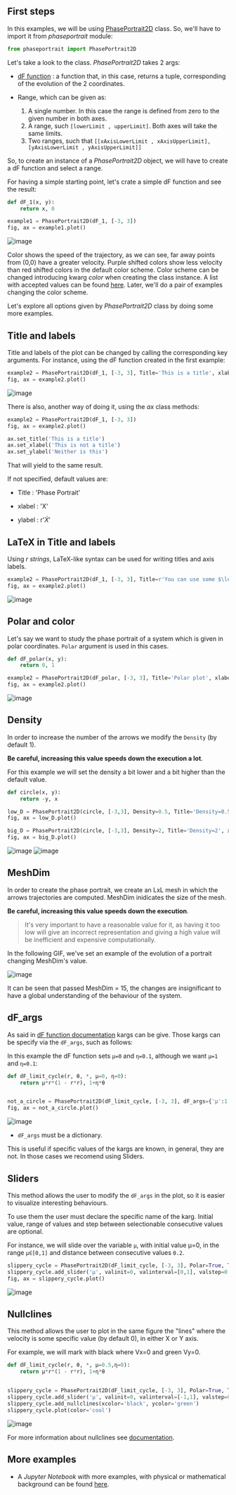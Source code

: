## First steps

In this examples, we will be using [PhasePortrait2D](phaseportrait2d.md) class. So, we'll have to import it from *phaseportrait* module:

```py
from phaseportrait import PhasePortrait2D
```

Let's take a look to the class. *PhasePortrait2D* takes 2 args:

* [dF function](dFfunction.md) : a function that, in this case, returns a tuple, corresponding of the evolution of the 2 coordinates.

* Range, which can be given as:
    1. A single number. In this case the range is defined from zero to the given number in both axes.
    2. A range, such `[lowerLimit , upperLimit]`. Both axes will take the same limits.
    3. Two ranges, such that `[[xAxisLowerLimit , xAxisUpperLimit], [yAxisLowerLimit , yAxisUpperLimit]]`


So, to create an instance of a *PhasePortrait2D* object, we will have to create a dF function and select a range.

For having a simple starting point, let's crate a simple dF function and see the result:

```py
def dF_1(x, y):
    return x, 0

example1 = PhasePortrait2D(dF_1, [-3, 3])
fig, ax = example1.plot()
```

![image](../../imgs/pp2d_examples/Figure_1.png)

Color shows the speed of the trajectory, as we can see, far away points from (0,0) have a greater velocity. Purple shifted colors show less velocity than red shifted colors in the default color scheme. Color scheme can be changed introducing kwarg *color* when creating the class instance. A list with accepted values can be found [here](https://matplotlib.org/stable/gallery/color/colormap_reference.html). Later, we'll do a pair of examples changing the color scheme.

Let's explore all options given by *PhasePortrait2D* class by doing some more examples.

## Title and labels

Title and labels of the plot can be changed by calling the corresponding key arguments. For instance, using the dF function created in the first example:

```py
example2 = PhasePortrait2D(dF_1, [-3, 3], Title='This is a title', xlabel='This is not a title', ylabel='Neither is this')
fig, ax = example2.plot()
```

![image](../../imgs/pp2d_examples/Figure_2.png)

There is also, another way of doing it, using the *ax* class methods:

```py
example2 = PhasePortrait2D(dF_1, [-3, 3])
fig, ax = example2.plot()

ax.set_title('This is a title')
ax.set_xlabel('This is not a title')
ax.set_ylabel('Neither is this')
```

That will yield to the same result.

If not specified, default values are:

* Title : 'Phase Portrait'

* xlabel : 'X'

* ylabel : r'$\dot{X}$'

## LaTeX in Title and labels

Using *r strings*, LaTeX-like syntax can be used for writing titles and axis labels.

```py
example2 = PhasePortrait2D(dF_1, [-3, 3], Title=r'You can use some $\left[ LaTeX \right]$ language', xlabel=r'$\Delta t$', ylabel=r'$\~{duck}$')
fig, ax = example2.plot()
```

![image](../../imgs/pp2d_examples/Figure_3.png)


## Polar and color

Let's say we want to study the phase portrait of a system which is given in polar coordinates. `Polar` argument is used in this cases.

```py
def dF_polar(x, y):
    return 0, 1

example2 = PhasePortrait2D(dF_polar, [-3, 3], Title='Polar plot', xlabel='This is meaningless', ylabel='Why are we here?', Polar=True, color='inferno')
fig, ax = example2.plot()
```

![image](../../imgs/pp2d_examples/Figure_4.png)


## Density

In order to increase the number of the arrows we modify the `Density` (by default 1). 

**Be careful, increasing this value speeds down the execution a lot**. 

For this example we will set the density a bit lower and a bit higher than the default value.

```py
def circle(x, y):
    return -y, x

low_D = PhasePortrait2D(circle, [-3,3], Density=0.5, Title='Density=0.5', xlabel='give you up', ylabel='Never gonna', color='cool')
fig, ax = low_D.plot()

big_D = PhasePortrait2D(circle, [-3,3], Density=2, Title='Density=2', xlabel='let you down', ylabel='Never gonna', color='viridis')
fig, ax = big_D.plot()
```

![image](../../imgs/pp2d_examples/Figure_5.png) 
![image](../../imgs/pp2d_examples/Figure_5.5.png)


## MeshDim

In order to create the phase portrait, we create an LxL mesh in which the arrows trajectories are computed. MeshDim inidicates the size of the mesh. 

**Be careful, increasing this value speeds down the execution**. 

> It's very important to have a reasonable value for it, as having it too low will give an incorrect representation and giving a high value will be inefficient and expensive computationally. 

In the following GIF, we've set an example of the evolution of a portrait changing MeshDim's value.

![image](../../imgs/pp2d_examples/meshdim_evo.gif)


It can be seen that passed MeshDim = 15, the changes are insignificant to have a global understanding of the behaviour of the system.


## dF_args

As said in [dF function documentation](dFfunction.md) kargs can be give. Those kargs can be specify via the `dF_args`, such as follows:

In this example the dF function sets `μ=0` and `η=0.1`, although we want `μ=1` and `η=0.1`:
```py
def dF_limit_cycle(r, θ, *, μ=0, η=0):
    return μ*r*(1 - r*r), 1+η*θ


not_a_circle = PhasePortrait2D(dF_limit_cycle, [-3, 3], dF_args={'μ':1.0, 'η':0.1}, Polar=True, Title='Never gonna run around', xlabel='X', ylabel='Y')
fig, ax = not_a_circle.plot()
```
![image](../../imgs/pp2d_examples/Figure_6.png)

* `dF_args` must be a dictionary.

This is useful if specific values of the kargs are known, in general, they are not. In those cases we recomend using Sliders.

## Sliders

This method allows the user to modify the `dF_args` in the plot, so it is easier to visualize interesting behaviours.

To use them the user must declare the specific name of the karg. Initial value, range of values and step between selectionable consecutive values are optional.

For instance, we will slide over the variable `μ`, with initial value μ=0, in the range `μ∈[0,1]` and distance between consecutive values `0.2`.

```py
slippery_cycle = PhasePortrait2D(dF_limit_cycle, [-3, 3], Polar=True, Title='And slide you', xlabel='X', ylabel='Y')
slippery_cycle.add_slider('μ', valinit=0, valinterval=[0,1], valstep=0.2)
fig, ax = slippery_cycle.plot()
```
![image](../../imgs/pp2d_examples/Figure_7.png)

## Nullclines

This method allows the user to plot in the same figure the "lines" where the velocity is some specific value (by default 0), in either X or Y axis.

For example, we will mark with black where Vx=0 and green Vy=0.

```py
def dF_limit_cycle(r, θ, *, μ=0.5,η=0):
    return μ*r*(1 - r*r), 1+η*θ


slippery_cycle = PhasePortrait2D(dF_limit_cycle, [-3, 3], Polar=True, Title='You know the nulls and so do I')
slippery_cycle.add_slider('μ', valinit=0, valinterval=[-1,1], valstep=0.05)
slippery_cycle.add_nullclines(xcolor='black', ycolor='green')
slippery_cycle.plot(color='cool')
```
![image](../../imgs/pp2d_examples/Figure_8.png)

For more information about nullclines see [documentation](nullclines.md).

## More examples

* A *Jupyter Notebook* with more examples, with physical or mathematical background can be found [here](https://github.com/phaseportrait/phaseportrait/blob/master/examples/examples.ipynb).